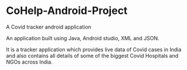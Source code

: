 # CoHelp-Android-Project
A Covid tracker android application

An application built using Java, Android studio, XML and JSON.

It is a tracker application which provides live data of Covid cases in India and also contains all details of some of the biggest Covid Hospitals and NGOs across India.
